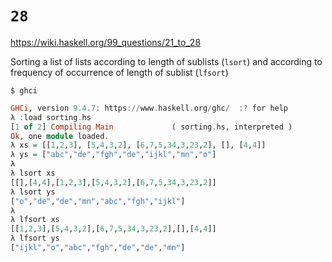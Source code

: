 # `28`

https://wiki.haskell.org/99_questions/21_to_28

Sorting a list of lists according to length of sublists (`lsort`) and according
to frequency of occurrence of length of sublist (`lfsort`)

```shell
$ ghci
```

```haskell
GHCi, version 9.4.7: https://www.haskell.org/ghc/  :? for help
λ :load sorting.hs 
[1 of 2] Compiling Main             ( sorting.hs, interpreted )
Ok, one module loaded.
λ xs = [[1,2,3], [5,4,3,2], [6,7,5,34,3,23,2], [], [4,4]]
λ ys = ["abc","de","fgh","de","ijkl","mn","o"]
λ 
λ lsort xs
[[],[4,4],[1,2,3],[5,4,3,2],[6,7,5,34,3,23,2]]
λ lsort ys
["o","de","de","mn","abc","fgh","ijkl"]
λ 
λ lfsort xs
[[1,2,3],[5,4,3,2],[6,7,5,34,3,23,2],[],[4,4]]
λ lfsort ys
["ijkl","o","abc","fgh","de","de","mn"]
```

